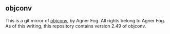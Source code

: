 ## objconv

This is a git mirror of [objconv](http://www.agner.org/optimize/), by Agner Fog.  All rights belong to Agner Fog.  As of this writing, this repository contains version 2.49 of objconv.
